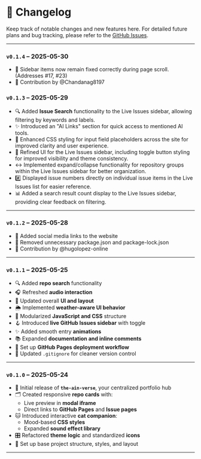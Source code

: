 # 📝 Changelog

Keep track of notable changes and new features here. For detailed future plans and bug tracking, please refer to the [GitHub Issues](https://github.com/ainstarc/the-ain-verse/issues).

---

### `v0.1.4` – 2025-05-30

- 📌 Sidebar items now remain fixed correctly during page scroll. (Addresses #17, #23)
- 🙌 Contribution by @Chandanag8197

### `v0.1.3` – 2025-05-29

- 🔍 Added **Issue Search** functionality to the Live Issues sidebar, allowing filtering by keywords and labels.
- ✨ Introduced an "AI Links" section for quick access to mentioned AI tools.
- 🎨 Enhanced CSS styling for input field placeholders across the site for improved clarity and user experience.
- 🎨 Refined UI for the Live Issues sidebar, including toggle button styling for improved visibility and theme consistency.
- ↔️ Implemented expand/collapse functionality for repository groups within the Live Issues sidebar for better organization.
- #️⃣ Displayed issue numbers directly on individual issue items in the Live Issues list for easier reference.
- 📊 Added a search result count display to the Live Issues sidebar, providing clear feedback on filtering.

---

### `v0.1.2` – 2025-05-28

- 🔗 Added social media links to the website
- 🧹 Removed unnecessary package.json and package-lock.json
- 🙌 Contribution by @hugolopez-online

---

### `v0.1.1` – 2025-05-25

- 🔍 Added **repo search** functionality
- 🎧 Refreshed **audio interaction**
- 🎨 Updated overall **UI and layout**
- 🌦️ Implemented **weather-aware UI behavior**
- 🧩 Modularized **JavaScript and CSS** structure
- 🪝 Introduced **live GitHub Issues sidebar** with toggle
- ✨ Added smooth entry **animations**
- 📚 Expanded **documentation and inline comments**
- 🚀 Set up **GitHub Pages deployment workflow**
- 🧼 Updated `.gitignore` for cleaner version control

---

### `v0.1.0` – 2025-05-24

- 🚀 Initial release of **`the-ain-verse`**, your centralized portfolio hub
- 🗂️ Created responsive **repo cards** with:
  - Live preview in **modal iframe**
  - Direct links to **GitHub Pages** and **Issue pages**
- 🐱 Introduced interactive **cat companion**:
  - Mood-based **CSS styles**
  - Expanded **sound effect library**
- 🎛️ Refactored **theme logic** and standardized **icons**
- 🧱 Set up base project structure, styles, and layout

---

